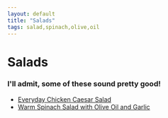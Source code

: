 ```yaml
---
layout: default
title: "Salads"
tags: salad,spinach,olive,oil
---
```

# Salads

### I'll admit, some of these sound pretty good!

* [Everyday Chicken Caesar Salad]({{site.github.url}}/Salads/EverydayChickenCaesarSalad/index.html)
* [Warm Spinach Salad with Olive Oil and Garlic]({{site.github.url}}/Salads/WarmSpinachSalad/index.html)
